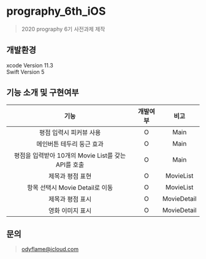 # prography_6th_iOS
> 2020 prography 6기 사전과제 제작

## 개발환경

xcode Version 11.3 <br>
Swift Version 5

## 기능 소개 및 구현여부
|              기능             |     개발여부    |    비고    | 
|:----------------------------:|:-------------:|:-----------------:|
| 평점 입력시 피커뷰 사용 | O | Main |
| 메인버튼 테두리 둥근 효과 | O | Main | 
| 평점을 입력받아 10개의 Movie List를 갖는 API를 호출 | O | Main |
| 제목과 평점 표현 | O | MovieList |
| 항목 선택시 Movie Detail로 이동 | O | MovieList | 
| 제목과 평점 표시 | O | MovieDetail |
| 영화 이미지 표시 | O | MovieDetail | 

## 문의
> odyflame@icloud.com
